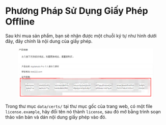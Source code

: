 # Phương Pháp Sử Dụng Giấy Phép Offline

Sau khi mua sản phẩm, bạn sẽ nhận được một chuỗi ký tự như hình dưới đây, đây chính là nội dung của giấy phép.

<figure><img src="../.gitbook/assets/image (9).png" alt=""><figcaption></figcaption></figure>

Trong thư mục `data/certs/` tại thư mục gốc của trang web, có một file `license.example`, hãy đổi tên nó thành `license`, sau đó mở bằng trình soạn thảo văn bản và dán nội dung giấy phép vào đó.
